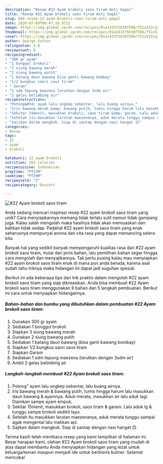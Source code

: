 ```yaml
---
description: "Resep #22 Ayam brokoli saos tiram Anti Gagal"
title: "Resep #22 Ayam brokoli saos tiram Anti Gagal"
slug: 844-resep-22-ayam-brokoli-saos-tiram-anti-gagal
date: 2020-07-09T00:47:19.972Z
image: https://img-global.cpcdn.com/recipes/01a143375638f506/751x532cq70/22-ayam-brokoli-saos-tiram-foto-resep-utama.jpg
thumbnail: https://img-global.cpcdn.com/recipes/01a143375638f506/751x532cq70/22-ayam-brokoli-saos-tiram-foto-resep-utama.jpg
cover: https://img-global.cpcdn.com/recipes/01a143375638f506/751x532cq70/22-ayam-brokoli-saos-tiram-foto-resep-utama.jpg
author: George Sutton
ratingvalue: 4.8
reviewcount: 8
recipeingredient:
- "300 gr ayam"
- "1 bonggol brokoli"
- "3 siung bawang merah"
- "2 siung bawang putih"
- "1 batang daun bawang bisa ganti bawang bombay"
- "1/2 bungkus saori saus tiram"
- " Garam"
- "1 sdm tepung maezena larutkan dengan 3sdm air"
- "2 gelas belimbing air"
recipeinstructions:
- "Potong&#34; ayam lalu ungkep sebentar, lalu buang airnya."
- "Iris bawang merah &amp; bawang putih, tumis hingga harum lalu masukkan daun bawang &amp; ayamnya. Aduk merata, masukkan air lalu aduk lagi. Diamkan sampe ayam empuk."
- "Sekitar 15menit, masukkan brokoli, saos tiram &amp; garam. Lalu aduk lg &amp; tunggu sampe brokoli sedikit layu."
- "Setelah itu masukkan larutan maezenanya, aduk merata tunggu sampai agak mengental lalu matikan api."
- "Sajikan dalam mangkuk. Siap di santap dengan nasi hangat 😊"
categories:
- Resep
tags:
- 22
- ayam
- brokoli

katakunci: 22 ayam brokoli 
nutrition: 263 calories
recipecuisine: Indonesian
preptime: "PT27M"
cooktime: "PT39M"
recipeyield: "2"
recipecategory: Dessert

---
```



![#22 Ayam brokoli saos tiram](https://img-global.cpcdn.com/recipes/01a143375638f506/751x532cq70/22-ayam-brokoli-saos-tiram-foto-resep-utama.jpg)

Anda sedang mencari inspirasi resep #22 ayam brokoli saos tiram yang unik? Cara menyiapkannya memang tidak terlalu sulit namun tidak gampang juga. Kalau salah mengolah maka hasilnya tidak akan memuaskan dan bahkan tidak sedap. Padahal #22 ayam brokoli saos tiram yang enak seharusnya mempunyai aroma dan cita rasa yang dapat memancing selera kita.



Banyak hal yang sedikit banyak mempengaruhi kualitas rasa dari #22 ayam brokoli saos tiram, mulai dari jenis bahan, lalu pemilihan bahan segar hingga cara mengolah dan menyajikannya. Tak perlu pusing kalau mau menyiapkan #22 ayam brokoli saos tiram enak di mana pun anda berada, karena asal sudah tahu triknya maka hidangan ini dapat jadi suguhan spesial.


Berikut ini ada beberapa tips dan trik praktis dalam mengolah #22 ayam brokoli saos tiram yang siap dikreasikan. Anda bisa membuat #22 Ayam brokoli saos tiram menggunakan 9 bahan dan 5 langkah pembuatan. Berikut ini cara untuk menyiapkan hidangannya.

<!--inarticleads1-->

##### Bahan-bahan dan bumbu yang dibutuhkan dalam pembuatan #22 Ayam brokoli saos tiram:

1. Gunakan 300 gr ayam
1. Sediakan 1 bonggol brokoli
1. Siapkan 3 siung bawang merah
1. Gunakan 2 siung bawang putih
1. Sediakan 1 batang daun bawang (bisa ganti bawang bombay)
1. Siapkan 1/2 bungkus saori saus tiram
1. Siapkan  Garam
1. Sediakan 1 sdm tepung maezena (larutkan dengan 3sdm air)
1. Ambil 2 gelas belimbing air




<!--inarticleads2-->

##### Langkah-langkah membuat #22 Ayam brokoli saos tiram:

1. Potong&#34; ayam lalu ungkep sebentar, lalu buang airnya.
1. Iris bawang merah &amp; bawang putih, tumis hingga harum lalu masukkan daun bawang &amp; ayamnya. Aduk merata, masukkan air lalu aduk lagi. Diamkan sampe ayam empuk.
1. Sekitar 15menit, masukkan brokoli, saos tiram &amp; garam. Lalu aduk lg &amp; tunggu sampe brokoli sedikit layu.
1. Setelah itu masukkan larutan maezenanya, aduk merata tunggu sampai agak mengental lalu matikan api.
1. Sajikan dalam mangkuk. Siap di santap dengan nasi hangat 😊




Terima kasih telah membaca resep yang kami tampilkan di halaman ini. Besar harapan kami, olahan #22 Ayam brokoli saos tiram yang mudah di atas dapat membantu Anda menyiapkan hidangan yang lezat untuk keluarga/teman maupun menjadi ide untuk berbisnis kuliner. Selamat mencoba!
